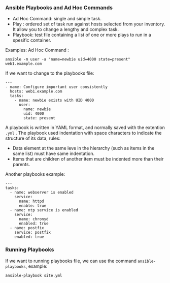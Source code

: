 ### Ansible Playbooks and Ad Hoc Commands

* Ad Hoc Command: single and simple task.
* Play : ordered set of task run against hosts selected from your inventory. It allow you to change a lengthy and complex task.
* Playbook: test file containing a list of one or more plays to run in a spesific container.

Examples:
Ad Hoc Command :
```
ansible -m user -a "name=newbie uid=4000 state=present" web1.example.com
```
If we want to change to the playbooks file:
```
---
- name: Configure important user consistently
  hosts: web1.example.com
  tasks:
    - name: newbie exists with UID 4000
      user:
        name: newbie
        uid: 4000
        state: present
```

A playbook is written in YAML format, and normally saved with the extention `.yml` . The playbook used indentation with space characters to indicate the structure of its data, rules:
* Data element at the same leve in the hierarchy (such as items in the same list) must have same indentation.
* Items that are children of another item must be indented more than their parents.

Another playbooks example:
```
---
tasks:
  - name: webserver is enabled
    service:
      name: httpd
      enable: true
  - name: ntp service is enabled
    service:
      name: chronyd
      enabled: true
  - name: postfix
    service: postfix
    enabled: true
```


### Running Playbooks

If we want to running playbooks file, we can use the command `ansible-playbooks`, example:
```
ansible-playbook site.yml
```
